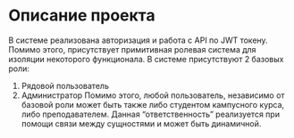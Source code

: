 # Описание проекта

В системе реализована авторизация и работа с API по JWT токену. Помимо этого, присутствует примитивная ролевая система для изоляции некоторого функционала. В системе присутствуют 2 базовых роли:
1) Рядовой пользователь
2) Администратор
Помимо этого, любой пользователь, независимо от базовой роли может быть также либо студентом кампусного курса, либо преподавателем. Данная “ответственность” реализуется при помощи связи между сущностями и может быть динамичной.



